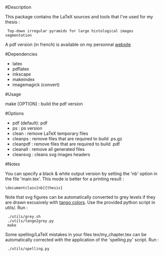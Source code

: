 #Description

This package contains the LaTeX sources and tools that I've used for my thesis :

     Top-down irregular pyramids for large histological images segmentation

A pdf version (in french) is available on my personnal [website](http://www.rgoffe.org/static1/publications)

#Dependencies

+ latex
+ pdflatex
+ inkscape
+ makeindex
+ imagemagick (convert)

#Usage

make [OPTION] : build the pdf version

#Options

+ pdf (default): pdf
+ ps : ps version
+ clean : remove LaTeX temporary files
+ cleanps : remove files that are required to build .ps.gz
+ cleanpdf : remove files that are required to build  .pdf
+ cleanall : remove all generated files
+ cleansvg : cleans svg images headers

#Notes

You can specify a black & white output version by setting the 'nb' option in the file 'main.tex'. This mode is better for a printing result :

    \documentclass[nb]{thesis}
 
Note that svg figures can be automatically converted to grey levels if they are drawn excusively with [tango colors](http://en.wikipedia.org/wiki/Tango_Desktop_Project#Palette). Use the provided python script in utils/. Run :

     ./utils/grey.sh
     ./utils/tango2grey.py
     make

Some spelling/LaTeX mistakes in your files tex/my_chapter.tex can be automatically corrected with the application of the 'spelling.py' script. Run :

     ./utils/spelling.py
